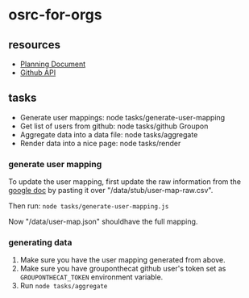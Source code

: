 # osrc-for-orgs

## resources

- [Planning Document](https://docs.google.com/a/groupon.com/document/d/1B5kyv6f597gW-NvOLWdxha24z8CuA7YTTqYRUSFROm8/edit?usp=sharing)
- [Github API](https://developer.github.com/v3)


## tasks

* Generate user mappings: node tasks/generate-user-mapping
* Get list of users from github: node tasks/github Groupon
* Aggregate data into a data file: node tasks/aggregate
* Render data into a nice page: node tasks/render

### generate user mapping

To update the user mapping,
first update the raw information
from the
[google doc](https://docs.google.com/a/groupon.com/spreadsheets/d/1eo82T6zl2ObtouyhG6cdBaDcw3bGhHT77x9cUW6HFSY/edit?usp=sharing)
by pasting it over "/data/stub/user-map-raw.csv".

Then run: `node tasks/generate-user-mapping.js`

Now "/data/user-map.json"
shouldhave the full mapping.

### generating data

1. Make sure you have the user mapping generated from above.
2. Make sure you have grouponthecat github user's token set as `GROUPONTHECAT_TOKEN` environment variable.
3. Run `node tasks/aggregate`
